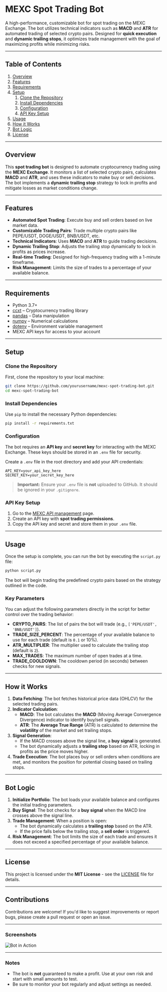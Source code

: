 
# MEXC Spot Trading Bot

A high-performance, customizable bot for spot trading on the MEXC Exchange. The bot utilizes technical indicators such as **MACD** and **ATR** for automated trading of selected crypto pairs. Designed for **quick execution** and **dynamic trailing stops**, it optimizes trade management with the goal of maximizing profits while minimizing risks.

---

## Table of Contents

1. [Overview](#overview)
2. [Features](#features)
3. [Requirements](#requirements)
4. [Setup](#setup)
    1. [Clone the Repository](#clone-the-repository)
    2. [Install Dependencies](#install-dependencies)
    3. [Configuration](#configuration)
    4. [API Key Setup](#api-key-setup)
5. [Usage](#usage)
6. [How it Works](#how-it-works)
7. [Bot Logic](#bot-logic)
8. [License](#license)

---

## Overview

This **spot trading bot** is designed to automate cryptocurrency trading using the **MEXC Exchange**. It monitors a list of selected crypto pairs, calculates **MACD** and **ATR**, and uses these indicators to make buy or sell decisions. The bot implements a **dynamic trailing stop** strategy to lock in profits and mitigate losses as market conditions change.

---

## Features

- **Automated Spot Trading**: Execute buy and sell orders based on live market data.
- **Customizable Trading Pairs**: Trade multiple crypto pairs like PEPE/USDT, DOGE/USDT, BNB/USDT, etc.
- **Technical Indicators**: Uses **MACD** and **ATR** to guide trading decisions.
- **Dynamic Trailing Stop**: Adjusts the trailing stop dynamically to lock in profits as prices increase.
- **Real-time Trading**: Designed for high-frequency trading with a 1-minute timeframe.
- **Risk Management**: Limits the size of trades to a percentage of your available balance.

---

## Requirements

- Python 3.7+
- [ccxt](https://github.com/ccxt/ccxt) – Cryptocurrency trading library
- [pandas](https://pandas.pydata.org/) – Data manipulation
- [numpy](https://numpy.org/) – Numerical calculations
- [dotenv](https://pypi.org/project/python-dotenv/) – Environment variable management
- MEXC API keys for access to your account

---

## Setup

### Clone the Repository

First, clone the repository to your local machine:

```bash
git clone https://github.com/yourusername/mexc-spot-trading-bot.git
cd mexc-spot-trading-bot
```

### Install Dependencies

Use `pip` to install the necessary Python dependencies:

```bash
pip install -r requirements.txt
```

### Configuration

The bot requires an **API key** and **secret key** for interacting with the MEXC Exchange. These keys should be stored in an `.env` file for security.

Create a `.env` file in the root directory and add your API credentials:

```
API_KEY=your_api_key_here
SECRET_KEY=your_secret_key_here
```

> **Important:** Ensure your `.env` file is **not** uploaded to GitHub. It should be ignored in your `.gitignore`.

### API Key Setup

1. Go to the [MEXC API management](https://www.mexc.com) page.
2. Create an API key with **spot trading permissions**.
3. Copy the API key and secret and store them in your `.env` file.

---

## Usage

Once the setup is complete, you can run the bot by executing the `script.py` file:

```bash
python script.py
```

The bot will begin trading the predefined crypto pairs based on the strategy outlined in the code.

### Key Parameters

You can adjust the following parameters directly in the script for better control over the trading behavior:

- **CRYPTO_PAIRS**: The list of pairs the bot will trade (e.g., `['PEPE/USDT', 'BNB/USDT']`).
- **TRADE_SIZE_PERCENT**: The percentage of your available balance to use for each trade (default is `0.1` or 10%).
- **ATR_MULTIPLIER**: The multiplier used to calculate the trailing stop (default is `2`).
- **MAX_TRADES**: The maximum number of open trades at a time.
- **TRADE_COOLDOWN**: The cooldown period (in seconds) between checks for new signals.

---

## How it Works

1. **Data Fetching**: The bot fetches historical price data (OHLCV) for the selected trading pairs.
2. **Indicator Calculation**:
   - **MACD**: The bot calculates the **MACD** (Moving Average Convergence Divergence) indicator to identify buy/sell signals.
   - **ATR**: The **Average True Range** (ATR) is calculated to determine the **volatility** of the market and set trailing stops.
3. **Signal Generation**: 
   - If the MACD crosses above the signal line, a **buy signal** is generated.
   - The bot dynamically adjusts a **trailing stop** based on ATR, locking in profits as the price moves higher.
4. **Trade Execution**: The bot places buy or sell orders when conditions are met, and monitors the position for potential closing based on trailing stops.

---

## Bot Logic

1. **Initialize Portfolio**: The bot loads your available balance and configures the initial trading parameters.
2. **Buy Signal**: The bot checks for a **buy signal** when the MACD line crosses above the signal line.
3. **Trade Management**: When a position is open:
   - The bot dynamically calculates a **trailing stop** based on the ATR.
   - If the price falls below the trailing stop, a **sell order** is triggered.
4. **Risk Management**: The bot limits the size of each trade and ensures it does not exceed a specified percentage of your available balance.

---

## License

This project is licensed under the **MIT License** - see the [LICENSE](LICENSE) file for details.

---

## Contributions

Contributions are welcome! If you'd like to suggest improvements or report bugs, please create a pull request or open an issue. 

---

### Screenshots

![Bot in Action](https://via.placeholder.com/600x400?text=Bot+In+Action)

---

### Notes

- The bot is **not** guaranteed to make a profit. Use at your own risk and start with small amounts to test.
- Be sure to monitor your bot regularly and adjust settings as needed.
